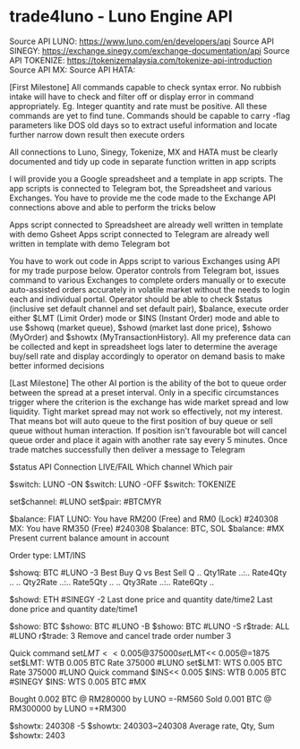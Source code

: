 # trade4luno - Luno Engine API

Source API LUNO: https://www.luno.com/en/developers/api
Source API SINEGY: https://exchange.sinegy.com/exchange-documentation/api
Source API TOKENIZE: https://tokenizemalaysia.com/tokenize-api-introduction
Source API MX:
Source API HATA:


[First Milestone]
All commands capable to check syntax error. No rubbish intake will have to check and filter off or display error in command appropriately. Eg. Integer quantity and rate must be positive. All these commands are yet to find tune. Commands should be capable to carry -flag parameters like DOS old days so to extract useful information and locate further narrow down result then execute orders

All connections to Luno, Sinegy, Tokenize, MX and HATA must be clearly documented and tidy up code in separate function written in app scripts

I will provide you a Google spreadsheet and a template in app scripts. The app scripts is connected to Telegram bot, the Spreadsheet and various Exchanges. You have to provide me the code made to the Exchange API connections above and able to perform the tricks below 

Apps script connected to Spreadsheet are already well written in template with demo Gsheet
Apps script connected to Telegram are already well written in template with demo Telegram bot

You have to work out code in Apps script to various Exchanges using API for my trade purpose below. Operator controls from Telegram bot, issues command to various Exchanges to complete orders manually or to execute auto-assisted orders accurately in volatile market without the needs to login each and individual portal. Operator should be able to check $status (inclusive set default channel and set default pair), $balance, execute order either $LMT (Limit Order) mode or $INS (Instant Order) mode and able to use $showq (market queue), $showd (market last done price), $showo (MyOrder) and $showtx (MyTransactionHistory). All my preference data can be collected and kept in spreadsheet logs later to determine the average buy/sell rate and display accordingly to operator on demand basis to make better informed decisions 

[Last Milestone]
The other AI portion is the ability of the bot to queue order between the spread at a preset interval. Only in a specific circumstances trigger where the criterion is the exchange has wide market spread and low liquidity. Tight market spread may not work so effectively, not my interest. That means bot will auto queue to the first position of buy queue or sell queue without human interaction. If position isn't favourable bot will cancel queue order and place it again with another rate say every 5 minutes. Once trade matches successfully then deliver a message to Telegram 

$status
API Connection LIVE/FAIL
Which channel 
Which pair

$switch: LUNO -ON
$switch: LUNO -OFF
$switch: TOKENIZE

set$channel: #LUNO
set$pair: #BTCMYR

$balance: FIAT
LUNO: You have RM200 (Free) and RM0 (Lock) #240308
MX: You have RM350 (Free) #240308
$balance: BTC, SOL
$balance: #MX
Present current balance amount in account 

Order type: LMT/INS

$showq: BTC #LUNO -3
Best Buy Q vs Best Sell Q
.. Qty1Rate ..:.. Rate4Qty ..
.. Qty2Rate ..:.. Rate5Qty ..
.. Qty3Rate ..:.. Rate6Qty ..

$showd: ETH #SINEGY -2
Last done price and quantity date/time2
Last done price and quantity date/time1

$showo: BTC
$showo: BTC #LUNO -B
$showo: BTC #LUNO -S
r$trade: ALL #LUNO
r$trade: 3
Remove and cancel trade order number 3

Quick command
set$LMT<< 0.005@375000
set$LMT<< 0.005@=1875
set$LMT: WTB 0.005 BTC Rate 375000 #LUNO
set$LMT: WTS 0.005 BTC Rate 375000 #LUNO
Quick command 
$INS<< 0.005
$INS: WTB 0.005 BTC #SINEGY
$INS: WTS 0.005 BTC #MX

Bought 0.002 BTC @ RM280000 by LUNO
=-RM560
Sold 0.001 BTC @ RM300000 by LUNO
=+RM300

$showtx: 240308 -5
$showtx: 240303~240308
Average rate, Qty, Sum
$showtx: 2403
